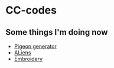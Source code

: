 # CC-codes

## Some things I'm doing now
* [Pigeon generator](https://dinosaurpower.github.io/CC-codes/Pigeon_generator/)
* [ALiens](https://dinosaurpower.github.io/CC-codes/Insectoctoids/)
* [Embroidery](https://dinosaurpower.github.io/CC-codes/Embroidery/)
